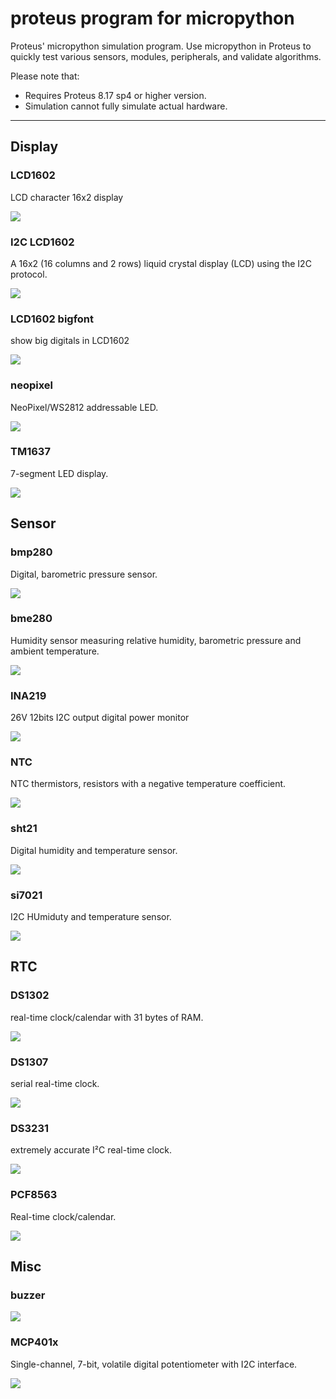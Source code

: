 # proteus program for micropython

Proteus' micropython simulation program. Use micropython in Proteus to quickly test various sensors, modules, peripherals, and validate algorithms.

Please note that:
- Requires Proteus 8.17 sp4 or higher version.
- Simulation cannot fully simulate actual hardware.

---


## Display

### LCD1602

LCD character 16x2 display

![](lcd1602.gif)


### I2C LCD1602

A 16x2 (16 columns and 2 rows) liquid crystal display (LCD) using the I2C protocol.

![](i2c_lcd1620.gif)


### LCD1602 bigfont

show big digitals in LCD1602

![](lcd1602_bigdigit.gif)


### neopixel

NeoPixel/WS2812 addressable LED.

![](neopixel.gif)


### TM1637

7-segment LED display.

![](tm1637.gif)



## Sensor

### bmp280

Digital, barometric pressure sensor.

![](bmp280.gif)


### bme280

Humidity sensor measuring relative humidity, barometric pressure and ambient temperature.

![](bme280.gif)


### INA219

26V 12bits I2C output digital power monitor

![](ina219.gif)


### NTC

NTC thermistors, resistors with a negative temperature coefficient.

![](ntc.gif)


### sht21

Digital humidity and temperature sensor.

![](sht21.gif)


### si7021

I2C HUmiduty and temperature sensor.

![](si7021.gif)



## RTC

### DS1302

real-time clock/calendar with 31 bytes of RAM.

![](ds1302.gif)


### DS1307

serial real-time clock.

![](ds1307.gif)


### DS3231

extremely accurate I²C real-time clock.

![](ds3231.gif)


### PCF8563

Real-time clock/calendar.

![](pcf8563.gif)



## Misc

### buzzer

![](buzzer.jpg)


### MCP401x

Single-channel, 7-bit, volatile digital potentiometer with I2C interface.

![](mcp401x.gif)

